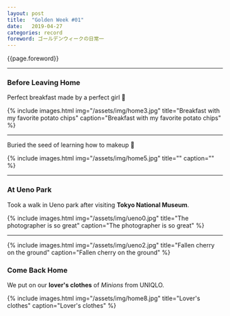 ```yaml
---
layout: post
title:  "Golden Week #01"
date:   2019-04-27
categories: record
foreword: ゴールデンウィークの日常一
---
```


{{page.foreword}}

---
### Before Leaving Home

Perfect breakfast made by a perfect girl 🌈

{% include images.html img="/assets/img/home3.jpg" title="Breakfast with my favorite potato chips" caption="Breakfast with my favorite potato chips" %}

---

Buried the seed of learning how to makeup 💄

{% include images.html img="/assets/img/home5.jpg" title="" caption="" %}

---
### At Ueno Park

Took a walk in Ueno park after visiting **Tokyo National Museum**.

{% include images.html img="/assets/img/ueno0.jpg" title="The photographer is so great" caption="The photographer is so great" %}

---

{% include images.html img="/assets/img/ueno2.jpg" title="Fallen cherry on the ground" caption="Fallen cherry on the ground" %}

### Come Back Home

We put on our **lover's clothes** of *Minions* from UNIQLO.

{% include images.html img="/assets/img/home8.jpg" title="Lover's clothes" caption="Lover's clothes" %}
